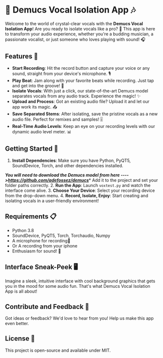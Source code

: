 # 🎤 Demucs Vocal Isolation App 🎶

Welcome to the world of crystal-clear vocals with the **Demucs Vocal Isolation App**! 
Are you ready to isolate vocals like a pro? 🌟
This app is here to transform your audio experience, whether you're a budding musician, a passionate vocalist, or just someone who loves playing with sound! 🎧

## Features 🚀
- **Start Recording**: Hit the record button and capture your voice or any sound, straight from your device's microphone. 🎙️
- **Play Beat**: Jam along with your favorite beats while recording. Just tap and get into the groove! 🥁
- **Isolate Vocals**: With just a click, our state-of-the-art Demucs model separates vocals from any audio track. Experience the magic! ✨
- **Upload and Process**: Got an existing audio file? Upload it and let our app work its magic. 📤
- **Save Separated Stems**: After isolating, save the pristine vocals as a new audio file. Perfect for remixes and samples! 🎚️
- **Real-Time Audio Levels**: Keep an eye on your recording levels with our dynamic audio level meter. 📊

## Getting Started 🌈
1. **Install Dependencies**: Make sure you have Python, PyQT5, SoundDevice, Torch, and other dependencies installed.

***You will need to download the Demucs model from here ---->https://github.com/adefossez/demucs****
Add it to the project and set your folder paths correctly. 
2. **Run the App**: Launch `voxtest.py` and watch the interface come alive.
3. **Choose Your Device**: Select your recording device from the drop-down menu.
4. **Record, Isolate, Enjoy**: Start creating and isolating vocals in a user-friendly environment!

## Requirements 📋
- Python 3.8
- SoundDevice, PyQT5, Torch, Torchaudio, Numpy
- A microphone for recording📼
- Or A recording from your iphone
- Enthusiasm for sound! 🎸

## Interface Sneak-Peek 🖥️
Imagine a sleek, intuitive interface with cool background graphics that gets you in the mood for some audio fun. That's what Demucs Vocal Isolation App is all about!

## Contribute and Feedback 💌
Got ideas or feedback? We'd love to hear from you! Help us make this app even better. 

## License 📜
This project is open-source and available under MIT.
